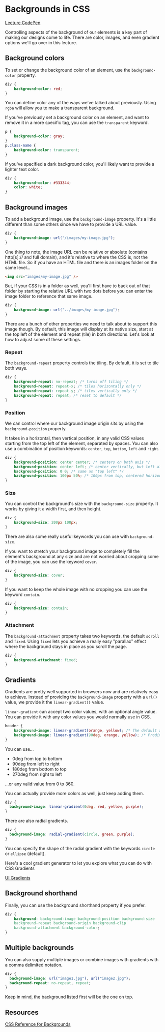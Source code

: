 # Backgrounds in CSS

[Lecture CodePen](https://codepen.io/bdnorris/pen/qgZrZR)

Controlling aspects of the background of our elements is a key part of making our designs come to life. There are color, images, and even gradient options we'll go over in this lecture.

## Background colors

To set or change the background color of an element, use the `background-color` property.

```css
div {
    background-color: red;
}
```

You can define color any of the ways we've talked about previously. Using `rgba` will allow you to make a transparent background.

If you've previously set a background color on an element, and want to remove it in a more specific tag, you can use the `transparent` keyword.

```css
p {
    background-color: gray;
}
p.class-name {
    background-color: transparent;
}
```

If you've specified a dark background color, you'll likely want to provide a lighter text color.

```css
div {
    background-color: #333344;
    color: white;
}
```

## Background images

To add a background image, use the `background-image` property. It's a little different than some others since we have to provide a URL value.

```css
div {
    background-image: url("/images/my-image.jpg");
}
```

One thing to note, the image URL can be relative or absolute (contains http[s]:// and full domain), and it's relative to where the CSS is, not the HTML file. So if you have an HTML file and there is an images folder on the same level...

```html
<img src="images/my-image.jpg" />
```

But, if your CSS is in a folder as well, you'll first have to back out of that folder by starting the relative URL with two dots before you can enter the image folder to reference that same image.

```css
div {
    background-image: url("../images/my-image.jpg");
}
```

There are a bunch of other properties we need to talk about to support this image though. By default, this image will display at its native size, start at the top left of the element and repeat (tile) in both directions. Let's look at how to adjust some of these settings.

### Repeat

The `background-repeat` property controls the tiling. By default, it is set to tile both ways. 

```css
div {
    background-repeat: no-repeat; /* turns off tiling */
    background-repeat: repeat-x; /* tiles horizontally only */
    background-repeat: repeat-y; /* tiles vertically only */
    background-repeat: repeat; /* reset to default */
}
```

### Position

We can control where our background image origin sits by using the `background-position` property.

It takes in a horizontal, then vertical position, in any valid CSS values starting from the top left of the element, separated by spaces. You can also use a combination of position keywords: `center`, `top`, `bottom`, `left` and `right`.

```css
div {
    background-position: center center; /* centers on both axis */
    background-position: center left; /* center vertically, but left align horizontally */
    background-position: 0 0; /* same as "top left" */
    background-position: 100px 50%; /* 100px from top, centered horizontally  */
}
```

### Size

You can control the background's size with the `background-size` property. It works by giving it a width first, and then height. 

```css
div {
    background-size: 200px 100px;
}
```

There are also some really useful keywords you can use with `background-size`.

If you want to stretch your background image to completely fill the element's background at any size and are not worried about cropping some of the image, you can use the keyword `cover`.

```css
div {
    background-size: cover;
}
```

If you want to keep the whole image with no cropping you can use the keyword `contain`.

```css
div {
    background-size: contain;
}
```

### Attachment

The `background-attachment` property takes two keywords, the default `scroll` and `fixed`. Using `fixed` lets you achieve a really easy "parallax" effect where the background stays in place as you scroll the page.

```css
div {
    background-attachment: fixed;
}
```

## Gradients

Gradients are pretty well supported in browsers now and are relatively easy to achieve. Instead of providing the `background-image` property with a `url()` value, we provide it the `linear-gradient()` value.

`linear-gradient` can accept two color values, with an optional angle value. You can provide it with any color values you would normally use in CSS.

```css
header {
    background-image: linear-gradient(orange, yellow); /* The default angle is 180deg (top to bottom) */
    background-image: linear-gradient(90deg, orange, yellow); /* Prodiving a "deg" value will let you change the angle */
}
```

You can use...
- 0deg from top to bottom
- 90deg from left to right
- 180deg from bottom to top
- 270deg from right to left

...or any valid value from 0 to 360.

You can actually provide more colors as well, just keep adding them.

```css
div {
  background-image: linear-gradient(0deg, red, yellow, purple);
}
```

There are also radial gradients.

```css
div {
  background-image: radial-gradient(circle, green, purple);
}
```

You can specify the shape of the radial gradient with the keywords `circle` or `ellipse` (default).

Here's a cool gradient generator to let you explore what you can do with CSS Gradients

[UI Gradients](https://uigradients.com/)

## Background shorthand

Finally, you can use the background shorthand property if you prefer.

```css
div {
    background: background-image background-position background-size 
    background-repeat background-origin background-clip 
    background-attachment background-color;
}
```

## Multiple backgrounds

You can also supply multiple images or combine images with gradients with a comma delimited notation. 

```css
div {
  background-image: url("image1.jpg"), url("image2.jpg");
  background-repeat: no-repeat, repeat;
}
```

Keep in mind, the background listed first will be the one on top.

## Resources

[CSS Reference for Backgrounds](https://cssreference.io/backgrounds/)